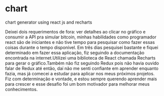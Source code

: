# chart
chart generator using react js and recharts

Deixei dois requerimentos de fora: ver detalhes ao clicar no gráfico e consumir a API pra simular bitcoin, minhas habilidades como programador react são de iniciantes e não tive tempo para pesquisar como fazer essas coisas durante o tempo disponível. Em três dias pesquisei bastante e fiquei determinado em fazer essa aplicação, fiz seguindo a documentação encontrada na internet.Utilizei uma biblioteca de React chamada Recharts para gerar o gráfico.Também não fiz seguindo Redux pois não havia ouvido falar de Redux até então, daí não me senti confiante em aprender enquanto fazia, mas já comecei a estudar para aplicar nos meus próximos projetos. Fiz com determinação e vontade, e estou sempre querendo aprender mais para crescer e esse desafio foi um bom motivador para melhorar meus conhecimentos.
